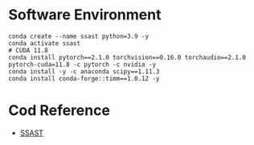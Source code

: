 # Software Environment
```shell
conda create --name ssast python=3.9 -y 
conda activate ssast
# CUDA 11.8
conda install pytorch==2.1.0 torchvision==0.16.0 torchaudio==2.1.0 pytorch-cuda=11.8 -c pytorch -c nvidia -y
conda install -y -c anaconda scipy==1.11.3
conda install conda-forge::timm==1.0.12 -y
```

# Cod Reference
+ [SSAST](https://github.com/YuanGongND/ssast/tree/main)